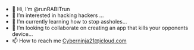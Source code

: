 - 👋 Hi, I’m @runRABITrun 
- 👀 I’m interested in hacking hackers ...
- 🌱 I’m currently learning how to stop assholes...
- 💞️ I’m looking to collaborate on creating an app that kills your opponents device...
- 📫 How to reach me Cyberninja21@icloud.com

<!---
runRABITrun/runRABITrun is a ✨ special ✨ repository because its `README.md` (this file) appears on your GitHub profile.
You can click the Preview link to take a look at your changes.
--->
